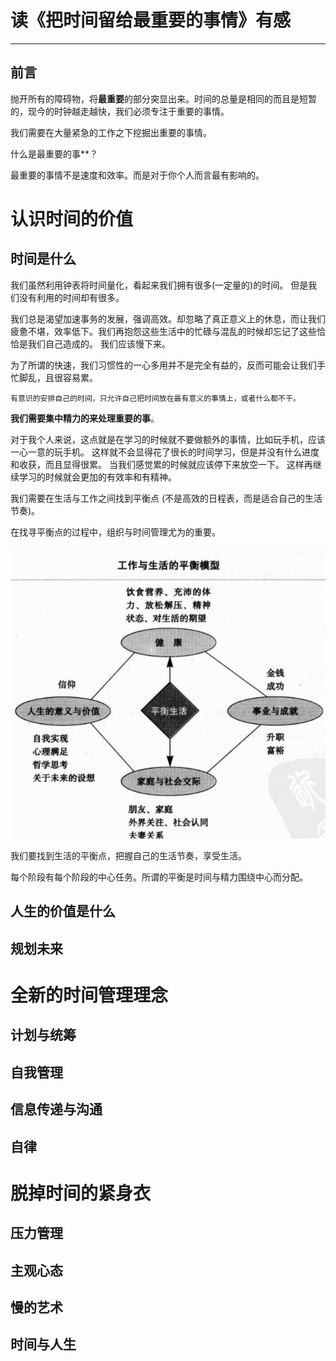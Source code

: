 # 读《把时间留给最重要的事情》有感

------

## 前言

抛开所有的障碍物，将**最重要**的部分突显出来。时间的总量是相同的而且是短暂的，现今的时钟越走越快，我们必须专注于重要的事情。

我们需要在大量紧急的工作之下挖掘出重要的事情。

什么是最重要的事**？

 最重要的事情不是速度和效率。而是对于你个人而言最有影响的。

# 认识时间的价值

## 时间是什么

我们虽然利用钟表将时间量化，看起来我们拥有很多(一定量的)的时间。 但是我们没有利用的时间却有很多。

我们总是渴望加速事务的发展，强调高效。却忽略了真正意义上的休息，而让我们疲惫不堪，效率低下。我们再抱怨这些生活中的忙碌与混乱的时候却忘记了这些恰恰是我们自己造成的。 我们应该慢下来。

为了所谓的快速，我们习惯性的一心多用并不是完全有益的，反而可能会让我们手忙脚乱，且很容易累。

```
有意识的安排自己的时间，只允许自己把时间放在最有意义的事情上，或者什么都不干。
```

**我们需要集中精力的来处理重要的事**。 

对于我个人来说，这点就是在学习的时候就不要做额外的事情，比如玩手机，应该一心一意的玩手机。 这样就不会显得花了很长的时间学习，但是并没有什么进度和收获，而且显得很累。 当我们感觉累的时候就应该停下来放空一下。 这样再继续学习的时候就会更加的有效率和有精神。

我们需要在生活与工作之间找到平衡点 (不是高效的日程表，而是适合自己的生活节奏)。

在找寻平衡点的过程中，组织与时间管理尤为的重要。

![Time_balance.png](https://github.com/zhaodahan/zhao_Note/blob/master/wiki_img/Time_balance.png?raw=true)

我们要找到生活的平衡点，把握自己的生活节奏，享受生活。

每个阶段有每个阶段的中心任务。所谓的平衡是时间与精力围绕中心而分配。



## 人生的价值是什么

## 规划未来

# 全新的时间管理理念

## 计划与统筹

## 自我管理

## 信息传递与沟通

## 自律



# 脱掉时间的紧身衣



## 压力管理

## 主观心态

## 慢的艺术

## 时间与人生